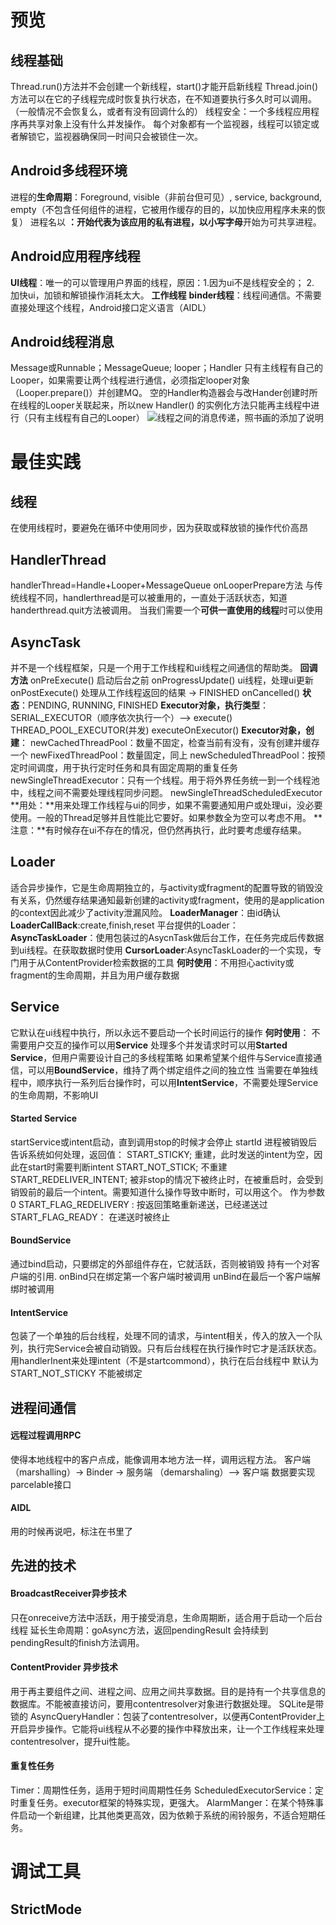 # 预览
## 线程基础
Thread.run()方法并不会创建一个新线程，start()才能开启新线程
Thread.join()方法可以在它的子线程完成时恢复执行状态，在不知道要执行多久时可以调用。（一般情况不会恢复么，或者有没有回调什么的）
线程安全：一个多线程应用程序再共享对象上没有什么并发操作。
每个对象都有一个监视器，线程可以锁定或者解锁它，监视器确保同一时间只会被锁住一次。
## Android多线程环境
进程的**生命周期**：Foreground, visible（非前台但可见）, service, background, empty（不包含任何组件的进程，它被用作缓存的目的，以加快应用程序未来的恢复）
进程名以 **：**开始代表为该应用的私有进程，以**小写字母**开始为可共享进程。
## Android应用程序线程
**UI线程**：唯一的可以管理用户界面的线程，原因：1.因为ui不是线程安全的； 2. 加快ui，加锁和解锁操作消耗太大。
**工作线程**
**binder线程**：线程间通信。不需要直接处理这个线程，Android接口定义语言（AIDL）
## Android线程消息
Message或Runnable；MessageQueue; looper；Handler
只有主线程有自己的Looper，如果需要让两个线程进行通信，必须指定looper对象（Looper.prepare()）并创建MQ。
空的Handler构造器会与改Hander创建时所在线程的Looper关联起来，所以new Handler() 的实例化方法只能再主线程中进行（只有主线程有自己的Looper）
![线程之间的消息传递，照书画的添加了说明](https://img-blog.csdn.net/2018042212371948?watermark/2/text/aHR0cHM6Ly9ibG9nLmNzZG4ubmV0L2xlbzE5OTIwNzMx/font/5a6L5L2T/fontsize/400/fill/I0JBQkFCMA==/dissolve/70)
# 最佳实践
## 线程
在使用线程时，要避免在循环中使用同步，因为获取或释放锁的操作代价高昂
## HandlerThread
handlerThread=Handle+Looper+MessageQueue
onLooperPrepare方法
与传统线程不同，handlerthread是可以被重用的，一直处于活跃状态，知道handerthread.quit方法被调用。
当我们需要一个**可供一直使用的线程**时可以使用
## AsyncTask
并不是一个线程框架，只是一个用于工作线程和ui线程之间通信的帮助类。
**回调方法**
onPreExecute() 启动后台之前
onProgressUpdate() ui线程，处理ui更新
onPostExecute()  处理从工作线程返回的结果  -> FINISHED
onCancelled()
**状态**：PENDING, RUNNING, FINISHED
**Executor对象，执行类型**：
SERIAL_EXECUTOR（顺序依次执行一个）——> execute()
THREAD_POOL_EXECUTOR(并发)  executeOnExecutor()
**Executor对象，创建**：
newCachedThreadPool：数量不固定，检查当前有没有，没有创建并缓存一个
newFixedThreadPool：数量固定，同上
newScheduledThreadPool：按预定时间调度，用于执行定时任务和具有固定周期的重复任务
newSingleThreadExecutor：只有一个线程。用于将外界任务统一到一个线程池中，线程之间不需要处理线程同步问题。
newSingleThreadScheduledExecutor
**用处：**用来处理工作线程与ui的同步，如果不需要通知用户或处理ui，没必要使用。一般的Thread足够并且性能比它要好。如果参数全为空可以考虑不用。
**注意：**有时候存在ui不存在的情况，但仍然再执行，此时要考虑缓存结果。
## Loader
适合异步操作，它是生命周期独立的，与activity或fragment的配置导致的销毁没有关系，仍然缓存结果通知最新创建的activity或fragment，使用的是application的context因此减少了activity泄漏风险。
**LoaderManager**：由id确认
**LoaderCallBack<D>**:create,finish,reset
平台提供的Loader：
**AsyncTaskLoader**：使用包装过的AsycnTask做后台工作，在任务完成后传数据到ui线程。在获取数据时使用
**CursorLoader**:AsyncTaskLoader的一个实现，专门用于从ContentProvider检索数据的工具
**何时使用**：不用担心activity或fragment的生命周期，并且为用户缓存数据 
## Service
它默认在ui线程中执行，所以永远不要启动一个长时间运行的操作
**何时使用**：
不需要用户交互的操作可以用**Service**
处理多个并发请求时可以用**Started Service**，但用户需要设计自己的多线程策略
如果希望某个组件与Service直接通信，可以用**BoundService**，维持了两个绑定组件之间的独立性
当需要在单独线程中，顺序执行一系列后台操作时，可以用**IntentService**，不需要处理Service的生命周期，不影响UI
#### Started Service
startService或intent启动，直到调用stop的时候才会停止
startId
进程被销毁后告诉系统如何处理，返回值：
START_STICKY; 重建，此时发送的intent为空，因此在start时需要判断intent
START_NOT_STICK;  不重建
START_REDELIVER_INTENT; 被非stop的情况下被终止时，在被重启时，会受到销毁前的最后一个intent。需要知道什么操作导致中断时，可以用这个。
作为参数
0
START_FLAG_REDELIVERY : 按返回策略重新递送，已经递送过
START_FLAG_READY： 在递送时被终止
#### BoundService
通过bind启动，只要绑定的外部组件存在，它就活跃，否则被销毁
持有一个对客户端的引用.
onBind只在绑定第一个客户端时被调用
unBind在最后一个客户端解绑时被调用
#### IntentService
包装了一个单独的后台线程，处理不同的请求，与intent相关，传入的放入一个队列，执行完Service会被自动销毁。只有后台线程在执行操作时它才是活跃状态。
用handlerInent来处理intent（不是startcommond），执行在后台线程中
默认为START_NOT_STICKY
不能被绑定
## 进程间通信
#### 远程过程调用RPC
使得本地线程中的客户点成，能像调用本地方法一样，调用远程方法。
客户端（marshalling）-> Binder -> 服务端 （demarshaling）—> 客户端
数据要实现parcelable接口
#### AIDL
用的时候再说吧，标注在书里了
## 先进的技术
#### BroadcastReceiver异步技术
只在onreceive方法中活跃，用于接受消息，生命周期断，适合用于启动一个后台线程
延长生命周期：goAsync方法，返回pendingResult 会持续到pendingResult的finish方法调用。
#### ContentProvider 异步技术
用于再主要组件之间、进程之间、应用之间共享数据。目的是持有一个共享信息的数据库。不能被直接访问，要用contentresolver对象进行数据处理。
SQLite是带锁的
AsyncQueryHandler：包装了contentresolver，以便再ContentProvider上开启异步操作。它能将ui线程从不必要的操作中释放出来，让一个工作线程来处理contentresolver，提升ui性能。
#### 重复性任务
Timer：周期性任务，适用于短时间周期性任务
ScheduledExecutorService：定时重复任务。executor框架的特殊实现，更强大。
AlarmManger：在某个特殊事件启动一个新组建，比其他类更高效，因为依赖于系统的闹铃服务，不适合短期任务。
# 调试工具
## StrictMode